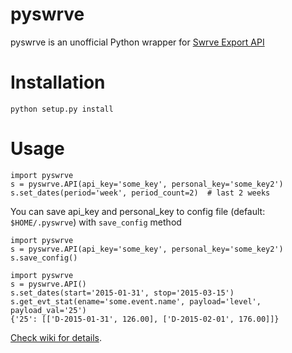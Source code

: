 # pyswrve

pyswrve is an unofficial Python wrapper for [Swrve Export API](http://docs.swrve.com/developer-documentation/api-guides/non-client-apis/swrve-export-api-guide/)

# Installation

`python setup.py install`

# Usage

```
import pyswrve
s = pyswrve.API(api_key='some_key', personal_key='some_key2')
s.set_dates(period='week', period_count=2)  # last 2 weeks
```

You can save api_key and personal_key to config file (default: `$HOME/.pyswrve`) with `save_config` method

```
import pyswrve
s = pyswrve.API(api_key='some_key', personal_key='some_key2')
s.save_config()
```

```
import pyswrve
s = pyswrve.API()
s.set_dates(start='2015-01-31', stop='2015-03-15')
s.get_evt_stat(ename='some.event.name', payload='level', payload_val='25')
{'25': [['D-2015-01-31', 126.00], ['D-2015-02-01', 176.00]]}
```

[Check wiki for details](https://github.com/xxblx/pyswrve/wiki).
